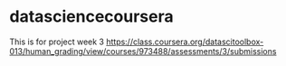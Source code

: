 # datasciencecoursera
This is for project week 3
https://class.coursera.org/datascitoolbox-013/human_grading/view/courses/973488/assessments/3/submissions
